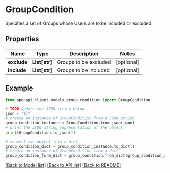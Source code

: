 # GroupCondition

Specifies a set of Groups whose Users are to be included or excluded

## Properties

Name | Type | Description | Notes
------------ | ------------- | ------------- | -------------
**exclude** | **List[str]** | Groups to be excluded | [optional] 
**include** | **List[str]** | Groups to be included | [optional] 

## Example

```python
from openapi_client.models.group_condition import GroupCondition

# TODO update the JSON string below
json = "{}"
# create an instance of GroupCondition from a JSON string
group_condition_instance = GroupCondition.from_json(json)
# print the JSON string representation of the object
print(GroupCondition.to_json())

# convert the object into a dict
group_condition_dict = group_condition_instance.to_dict()
# create an instance of GroupCondition from a dict
group_condition_form_dict = group_condition.from_dict(group_condition_dict)
```
[[Back to Model list]](../README.md#documentation-for-models) [[Back to API list]](../README.md#documentation-for-api-endpoints) [[Back to README]](../README.md)


